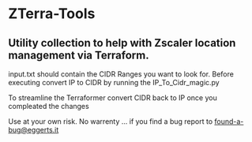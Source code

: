# ZTerra-Tools
## Utility collection to help with Zscaler location management via Terraform.

input.txt should contain the CIDR Ranges you want to look for. 
Before executing convert IP to CIDR by running the IP_To_Cidr_magic.py

To streamline the Terraformer convert CIDR back to IP once you compleated the changes

Use at your own risk. No warrenty ... if you find a bug report to found-a-bug@eggerts.it
